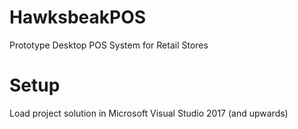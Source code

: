 # HawksbeakPOS
Prototype Desktop POS System for Retail Stores

# Setup
Load project solution in Microsoft Visual Studio 2017 (and upwards)

